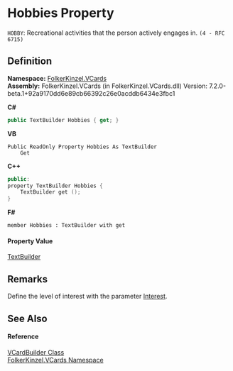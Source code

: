 # Hobbies Property


`HOBBY`: Recreational activities that the person actively engages in. `(4 - RFC 6715)`



## Definition
**Namespace:** <a href="67dce261-ab8f-dd0a-4c0c-bc2633c1719e.md">FolkerKinzel.VCards</a>  
**Assembly:** FolkerKinzel.VCards (in FolkerKinzel.VCards.dll) Version: 7.2.0-beta.1+92a9170dd6e89cb66392c26e0acddb6434e3fbc1

**C#**
``` C#
public TextBuilder Hobbies { get; }
```
**VB**
``` VB
Public ReadOnly Property Hobbies As TextBuilder
	Get
```
**C++**
``` C++
public:
property TextBuilder Hobbies {
	TextBuilder get ();
}
```
**F#**
``` F#
member Hobbies : TextBuilder with get
```



#### Property Value
<a href="d749aa8e-5dcf-fbeb-deb6-cd9d032fb67c.md">TextBuilder</a>

## Remarks
Define the level of interest with the parameter <a href="a45b2a65-7706-89a3-9316-e3cc184882fe.md">Interest</a>.

## See Also


#### Reference
<a href="4254b25b-c39b-3224-d22e-0072642cabb3.md">VCardBuilder Class</a>  
<a href="67dce261-ab8f-dd0a-4c0c-bc2633c1719e.md">FolkerKinzel.VCards Namespace</a>  
